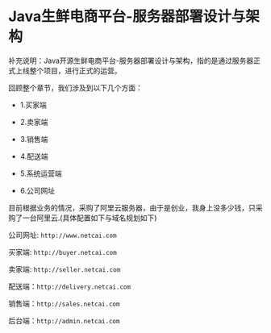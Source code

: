 # Java生鲜电商平台-服务器部署设计与架构

补充说明：Java开源生鲜电商平台-服务器部署设计与架构，指的是通过服务器正式上线整个项目，进行正式的运营。

回顾整个章节，我们涉及到以下几个方面：

* 1.买家端

* 2.卖家端

* 3.销售端

* 4.配送端

* 5.系统运营端

* 6.公司网址

目前根据业务的情况，采购了阿里云服务器，由于是创业，我身上没多少钱，只采购了一台阿里云.(具体配置如下与域名规划如下)

公司网址: `http://www.netcai.com`

买家端:  `http://buyer.netcai.com`

卖家端:  `http://seller.netcai.com`

配送端：`http://delivery.netcai.com`

销售端：`http://sales.netcai.com`

后台端：`http://admin.netcai.com`